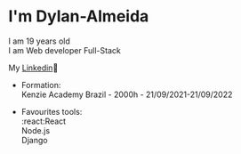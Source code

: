 # I'm Dylan-Almeida
I am 19 years old<br>
I am Web developer Full-Stack<br>


My <a href="https://www.linkedin.com/in/dylan-almeida/">Linkedin</a>:link:

 - Formation:<br>
  Kenzie Academy Brazil - 2000h - 21/09/2021-21/09/2022

 - Favourites tools:<br>
   :react:React<br>
   Node.js<br>
   Django<br>
